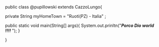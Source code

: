 public class @pupillowski extends CazzoLungo{

  private String myHomeTown =  "Ruoti(PZ) - Italia" ;
  
  public static void main(String[] args){
    System.out.prinltn("***Porco Dio world !!!!*** ");
  }
  
}
        
